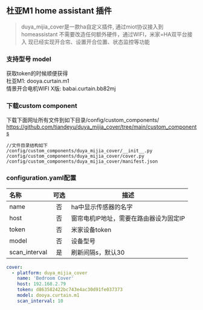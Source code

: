 ## 杜亚M1 home assistant 插件


>duya_mijia_cover是一款ha自定义插件, 通过miot协议接入到homeassistant
>不需要改造任何额外硬件，通过WIFI，米家=HA双平台接入
>现已经实现开合帘、设置开合位置、状态监控等功能  
  
### 支持型号 model  
 获取token的时候顺便获得  
 杜亚M1: dooya.curtain.m1  
 情景开合电机WIFI X版: babai.curtain.bb82mj 

### 下载custom component
下载下面网址所有文件到如下目录/config/custom_components/
https://github.com/tiandeyu/duya_mijia_cover/tree/main/custom_components

```shell
//文件目录结构如下
/config/custom_components/duya_mijia_cover/__init__.py
/config/custom_components/duya_mijia_cover/cover.py
/config/custom_components/duya_mijia_cover/manifest.json
```

### configuration.yaml配置 
| 名称 | 可选 | 描述 |
| :---- | :---: | ----- |
| name | 否 | ha中显示传感器的名字 |
| host | 否 | 窗帘电机IP地址，需要在路由器设为固定IP |
| token | 否 | 米家设备token |
| model | 否 | 设备型号 |
| scan_interval | 是 | 刷新间隔s，默认30 |

 
```yaml
cover:
  - platform: duya_mijia_cover
    name: 'Bedroom Cover'
    host: 192.168.2.79
    token: d863582422bc743e4ac30d91fe037373
    model: dooya.curtain.m1
    scan_interval: 10


